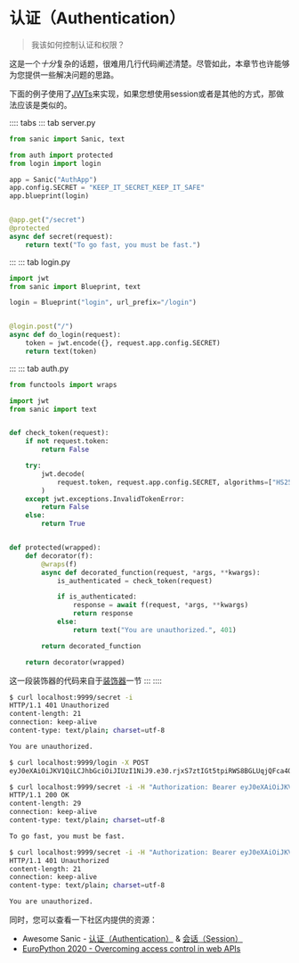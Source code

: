 # 认证（Authentication）

> 我该如何控制认证和权限？

这是一个*十分*复杂的话题，很难用几行代码阐述清楚。尽管如此，本章节也许能够为您提供一些解决问题的思路。

下面的例子使用了[JWTs](https://jwt.io/)来实现，如果您想使用session或者是其他的方式，那做法应该是类似的。

:::: tabs
::: tab server.py
```python
from sanic import Sanic, text

from auth import protected
from login import login

app = Sanic("AuthApp")
app.config.SECRET = "KEEP_IT_SECRET_KEEP_IT_SAFE"
app.blueprint(login)


@app.get("/secret")
@protected
async def secret(request):
    return text("To go fast, you must be fast.")
```
:::
::: tab login.py
```python
import jwt
from sanic import Blueprint, text

login = Blueprint("login", url_prefix="/login")


@login.post("/")
async def do_login(request):
    token = jwt.encode({}, request.app.config.SECRET)
    return text(token)
```
:::
::: tab auth.py
```python
from functools import wraps

import jwt
from sanic import text


def check_token(request):
    if not request.token:
        return False

    try:
        jwt.decode(
            request.token, request.app.config.SECRET, algorithms=["HS256"]
        )
    except jwt.exceptions.InvalidTokenError:
        return False
    else:
        return True


def protected(wrapped):
    def decorator(f):
        @wraps(f)
        async def decorated_function(request, *args, **kwargs):
            is_authenticated = check_token(request)

            if is_authenticated:
                response = await f(request, *args, **kwargs)
                return response
            else:
                return text("You are unauthorized.", 401)

        return decorated_function

    return decorator(wrapped)
```
这一段装饰器的代码来自于[装饰器](/zh/guide/best-practices/decorators.md)一节
:::
::::

```bash
$ curl localhost:9999/secret -i
HTTP/1.1 401 Unauthorized
content-length: 21
connection: keep-alive
content-type: text/plain; charset=utf-8

You are unauthorized.

$ curl localhost:9999/login -X POST                                                                                                                                                                               7 ↵
eyJ0eXAiOiJKV1QiLCJhbGciOiJIUzI1NiJ9.e30.rjxS7ztIGt5tpiRWS8BGLUqjQFca4QOetHcZTi061DE

$ curl localhost:9999/secret -i -H "Authorization: Bearer eyJ0eXAiOiJKV1QiLCJhbGciOiJIUzI1NiJ9.e30.rjxS7ztIGt5tpiRWS8BGLUqjQFca4QOetHcZTi061DE"
HTTP/1.1 200 OK
content-length: 29
connection: keep-alive
content-type: text/plain; charset=utf-8

To go fast, you must be fast.

$ curl localhost:9999/secret -i -H "Authorization: Bearer eyJ0eXAiOiJKV1QiLCJhbGciOiJIUzI1NiJ9.e30.BAD"                                        
HTTP/1.1 401 Unauthorized
content-length: 21
connection: keep-alive
content-type: text/plain; charset=utf-8

You are unauthorized.
```

同时，您可以查看一下社区内提供的资源：
 
- Awesome Sanic - [认证（Authentication）](https://github.com/mekicha/awesome-sanic/blob/master/README.md#authentication) & [会话（Session）](https://github.com/mekicha/awesome-sanic/blob/master/README.md#session)
- [EuroPython 2020 - Overcoming access control in web APIs](https://www.youtube.com/watch?v=Uqgoj43ky6A)
